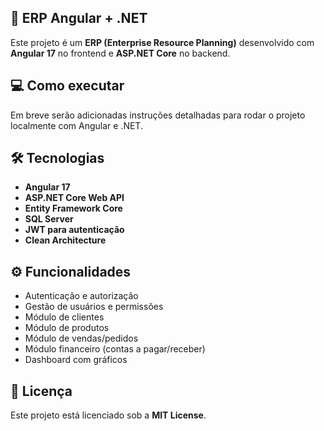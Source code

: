 ## 💼 ERP Angular + .NET
Este projeto é um **ERP (Enterprise Resource Planning)** desenvolvido com **Angular 17** no frontend e **ASP.NET Core** no backend.

## 💻 Como executar
Em breve serão adicionadas instruções detalhadas para rodar o projeto localmente com Angular e .NET.

## 🛠 Tecnologias
- **Angular 17**  
- **ASP.NET Core Web API**  
- **Entity Framework Core**  
- **SQL Server**  
- **JWT para autenticação**  
- **Clean Architecture**

## ⚙️ Funcionalidades
- Autenticação e autorização  
- Gestão de usuários e permissões  
- Módulo de clientes  
- Módulo de produtos  
- Módulo de vendas/pedidos  
- Módulo financeiro (contas a pagar/receber)  
- Dashboard com gráficos

## 📄 Licença
Este projeto está licenciado sob a **MIT License**.

